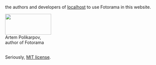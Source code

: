 the authors and developers of <a class="licensee js-licensee" target="_blank" href="http://localhost/">localhost</a> to use Fotorama in this website.

<img src="http://fotorama.s3.amazonaws.com/i/me/signature.jpg" width="150" height="68"><br>
Artem Polikarpov,<br>
author of Fotorama

<br>Seriously, <a href="../"><abbr>MIT</abbr> license</a>.